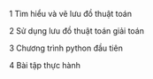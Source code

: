 1
Tìm hiểu và vẽ lưu đồ thuật toán

2
Sử dụng lưu đồ thuật toán giải toán

3
Chương trình python đầu tiên

4
Bài tập thực hành
